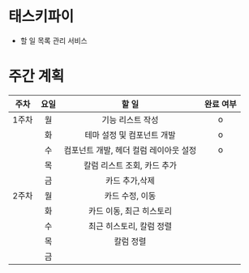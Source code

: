 # 태스키파이
- 할 일 목록 관리 서비스

# 주간 계획
| 주차  | 요일    | 할 일  | 완료 여부 |
|:-----:|:-------:|:------:|:---------:|
| 1주차 | 월      |  기능 리스트 작성      |    o    |
|       | 화      |   테마 설정 및 컴포넌트 개발     |    o    |
|       | 수      |   컴포넌트 개발, 헤더 컬럼 레이아웃 설정  |    o    |
|       | 목      |   칼럼 리스트 조회, 카드 추가   |        |
|       | 금      |    카드 추가,삭제    |       |
| 2주차 | 월      |     카드 수정, 이동   |       |
|       | 화      |     카드 이동,  최근 히스토리 |        |
|       | 수      |     최근 히스토리, 칼럼 정렬  |        |
|       | 목      |   칼럼 정렬    |       |
|       | 금      |        |       |

